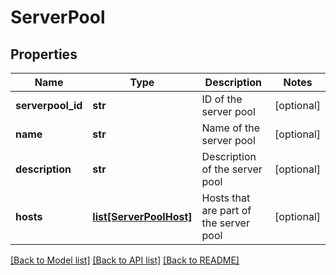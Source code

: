 # ServerPool

## Properties
Name | Type | Description | Notes
------------ | ------------- | ------------- | -------------
**serverpool_id** | **str** | ID of the server pool | [optional] 
**name** | **str** | Name of the server pool | [optional] 
**description** | **str** | Description of the server pool | [optional] 
**hosts** | [**list[ServerPoolHost]**](ServerPoolHost.md) | Hosts that are part of the server pool | [optional] 

[[Back to Model list]](../README.md#documentation-for-models) [[Back to API list]](../README.md#documentation-for-api-endpoints) [[Back to README]](../README.md)


